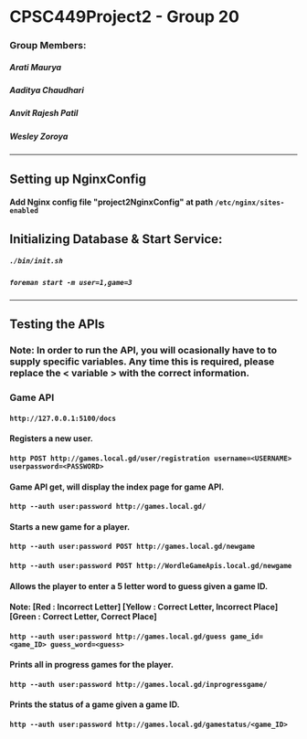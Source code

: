 # CPSC449Project2 - Group 20

### Group Members:
##### Arati Maurya
##### Aaditya Chaudhari
##### Anvit Rajesh Patil
##### Wesley Zoroya

---
## **Setting up NginxConfig**
#### Add Nginx config file "project2NginxConfig"  at path `/etc/nginx/sites-enabled`

## **Initializing Database & Start Service:**

##### `./bin/init.sh`
##### `foreman start -m user=1,game=3`

---

## **Testing the APIs**
### Note: In order to run the API, you will ocasionally have to to supply specific variables. Any time this is required, please replace the < variable > with the correct information.

### **Game API**
#### `http://127.0.0.1:5100/docs`

#### Registers a new user.
#### `http POST http://games.local.gd/user/registration username=<USERNAME> userpassword=<PASSWORD>`

#### Game API get, will display the index page for game API.
#### `http --auth user:password http://games.local.gd/` 

#### Starts a new game for a player.
#### `http --auth user:password POST http://games.local.gd/newgame`
#### `http --auth user:password POST http://WordleGameApis.local.gd/newgame`


#### Allows the player to enter a 5 letter word to guess given a game ID.
#### Note: [Red : Incorrect Letter] [Yellow : Correct Letter, Incorrect Place] [Green : Correct Letter, Correct Place]
#### `http --auth user:password http://games.local.gd/guess game_id=<game_ID> guess_word=<guess>`


#### Prints all in progress games for the player.
#### `http --auth user:password http://games.local.gd/inprogressgame/`

#### Prints the status of a game given a game ID.
#### `http --auth user:password http://games.local.gd/gamestatus/<game_ID>`
